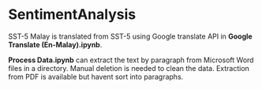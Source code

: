 # SentimentAnalysis

SST-5 Malay is translated from SST-5 using Google translate API in **Google Translate (En-Malay).ipynb**.

**Process Data.ipynb** can extract the text by paragraph from Microsoft Word files in a directory. Manual deletion is needed to clean the data. Extraction from PDF is available but havent sort into paragraphs.
